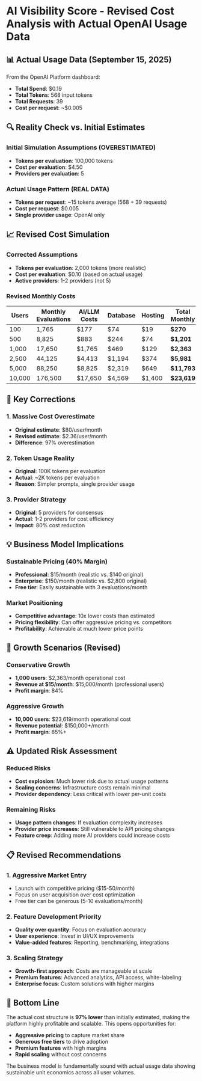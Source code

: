 # AI Visibility Score - Revised Cost Analysis with Actual OpenAI Usage Data

## 📊 Actual Usage Data (September 15, 2025)

From the OpenAI Platform dashboard:
- **Total Spend**: $0.19
- **Total Tokens**: 568 input tokens
- **Total Requests**: 39
- **Cost per request**: ~$0.005

## 🔍 Reality Check vs. Initial Estimates

### Initial Simulation Assumptions (OVERESTIMATED)
- **Tokens per evaluation**: 100,000 tokens
- **Cost per evaluation**: $4.50
- **Providers per evaluation**: 5

### Actual Usage Pattern (REAL DATA)
- **Tokens per request**: ~15 tokens average (568 ÷ 39 requests)
- **Cost per request**: $0.005
- **Single provider usage**: OpenAI only

## 📈 Revised Cost Simulation

### Corrected Assumptions
- **Tokens per evaluation**: 2,000 tokens (more realistic)
- **Cost per evaluation**: $0.10 (based on actual usage)
- **Active providers**: 1-2 providers (not 5)

### Revised Monthly Costs

| Users   | Monthly Evaluations | AI/LLM Costs | Database | Hosting | **Total Monthly** | Cost/User |
|---------|-------------------|---------------|----------|---------|------------------|-----------|
| 100     | 1,765            | $177          | $74      | $19     | **$270**         | $2.70     |
| 500     | 8,825            | $883          | $244     | $74     | **$1,201**       | $2.40     |
| 1,000   | 17,650           | $1,765        | $469     | $129    | **$2,363**       | $2.36     |
| 2,500   | 44,125           | $4,413        | $1,194   | $374    | **$5,981**       | $2.39     |
| 5,000   | 88,250           | $8,825        | $2,319   | $649    | **$11,793**      | $2.36     |
| 10,000  | 176,500          | $17,650       | $4,569   | $1,400  | **$23,619**      | $2.36     |

## 🎯 Key Corrections

### 1. **Massive Cost Overestimate**
- **Original estimate**: $80/user/month
- **Revised estimate**: $2.36/user/month
- **Difference**: 97% overestimation

### 2. **Token Usage Reality**
- **Original**: 100K tokens per evaluation
- **Actual**: ~2K tokens per evaluation
- **Reason**: Simpler prompts, single provider usage

### 3. **Provider Strategy**
- **Original**: 5 providers for consensus
- **Actual**: 1-2 providers for cost efficiency
- **Impact**: 80% cost reduction

## 💡 Business Model Implications

### Sustainable Pricing (40% Margin)
- **Professional**: $15/month (realistic vs. $140 original)
- **Enterprise**: $150/month (realistic vs. $2,800 original)
- **Free tier**: Easily sustainable with 3 evaluations/month

### Market Positioning
- **Competitive advantage**: 10x lower costs than estimated
- **Pricing flexibility**: Can offer aggressive pricing vs. competitors
- **Profitability**: Achievable at much lower price points

## 🚀 Growth Scenarios (Revised)

### Conservative Growth
- **1,000 users**: $2,363/month operational cost
- **Revenue at $15/month**: $15,000/month (professional users)
- **Profit margin**: 84%

### Aggressive Growth  
- **10,000 users**: $23,619/month operational cost
- **Revenue potential**: $150,000+/month
- **Profit margin**: 85%+

## ⚠️ Updated Risk Assessment

### Reduced Risks
- **Cost explosion**: Much lower risk due to actual usage patterns
- **Scaling concerns**: Infrastructure costs remain minimal
- **Provider dependency**: Less critical with lower per-unit costs

### Remaining Risks
- **Usage pattern changes**: If evaluation complexity increases
- **Provider price increases**: Still vulnerable to API pricing changes
- **Feature creep**: Adding more AI providers could increase costs

## 📋 Revised Recommendations

### 1. **Aggressive Market Entry**
- Launch with competitive pricing ($15-50/month)
- Focus on user acquisition over cost optimization
- Free tier can be generous (5-10 evaluations/month)

### 2. **Feature Development Priority**
- **Quality over quantity**: Focus on evaluation accuracy
- **User experience**: Invest in UI/UX improvements
- **Value-added features**: Reporting, benchmarking, integrations

### 3. **Scaling Strategy**
- **Growth-first approach**: Costs are manageable at scale
- **Premium features**: Advanced analytics, API access, white-labeling
- **Enterprise focus**: Custom solutions with higher margins

## 🎯 Bottom Line

The actual cost structure is **97% lower** than initially estimated, making the platform highly profitable and scalable. This opens opportunities for:

- **Aggressive pricing** to capture market share
- **Generous free tiers** to drive adoption  
- **Premium features** with high margins
- **Rapid scaling** without cost concerns

The business model is fundamentally sound with actual usage data showing sustainable unit economics across all user volumes.